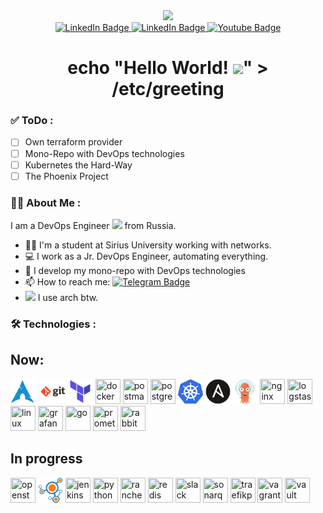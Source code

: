 <div id="header" align="center">
  <img src="https://media.giphy.com/media/v1.Y2lkPWVjZjA1ZTQ3M2NkdHI4NzMxZHd2czNrdG80Y2lhazB2NmI0ODV6bmJnMWt0NnlpdSZlcD12MV9zdGlja2Vyc19zZWFyY2gmY3Q9cw/tJfMvvTbPMijF4Hbmq/giphy.gif" width="500"/>
  <div id="badges">
  <a href="https://t.me/Safin_Daniel">
    <img src="https://img.shields.io/badge/Telegram-blue?style=for-the-badge&logo=telegram&logoColor=white" alt="LinkedIn Badge"/>
  </a>
  <a href="https://www.linkedin.com/in/daniel-safin-57b653367/">
    <img src="https://img.shields.io/badge/LinkedIn-3674B5?style=for-the-badge&logo=inspire&logoColor=white" alt="LinkedIn Badge"/>
  </a>
  <a href="https://wiki.archlinux.org/title/User:Soks">
    <img src="https://img.shields.io/badge/ArchLinux-093FB4?style=for-the-badge&logo=archlinux&logoColor=white" alt="Youtube Badge"/>
  </a>
  </div>
  <h1>
  echo "Hello World!
  <img src="https://media.giphy.com/media/hvRJCLFzcasrR4ia7z/giphy.gif" width="30px"/>" > /etc/greeting
  </h1>
</div>

### :white_check_mark: ToDo :

- [ ] Own terraform provider
- [ ] Mono-Repo with DevOps technologies
- [ ] Kubernetes the Hard-Way
- [ ] The Phoenix Project

### :man_technologist: About Me :
I am a DevOps Engineer <img src="https://media.giphy.com/media/WUlplcMpOCEmTGBtBW/giphy.gif" width="30"> from Russia.

- :man_student: I'm a student at Sirius University working with networks.
- :computer: I work as a Jr. DevOps Engineer, automating everything.
- :floppy_disk: I develop my mono-repo with DevOps technologies
- :mailbox: How to reach me: [![Telegram Badge](https://img.shields.io/badge/Daniel-blue?style=flat&logo=telegram&logoColor=white)](https://t.me/Safin_Daniel)
- <img src="https://cdn0.iconfinder.com/data/icons/flat-round-system/512/archlinux-512.png" width="18px"/> I use arch btw.

### :hammer_and_wrench: Technologies :
## Now:
<div>
  <img src="https://github.com/devicons/devicon/blob/master/icons/archlinux/archlinux-original.svg" title="archlinux" alt="archlinux" width="40" height="40"/>&nbsp;
  <img src="https://github.com/devicons/devicon/blob/master/icons/git/git-original-wordmark.svg" title="Git" **alt="Git" width="40" height="40"/>
  <img src="https://github.com/devicons/devicon/blob/master/icons/terraform/terraform-original.svg" title="terraform" **alt="terraform" width="40" height="40"/>
  <img src="https://github.com/devicons/devicon/tree/master/icons/docker/docker-original.svg" title="docker" **alt="docker" width="40" height="40"/>
  <img src="https://github.com/devicons/devicon/tree/master/icons/postman/postman-original.svg" title="postman" **alt="postman" width="40" height="40"/>
  <img src="https://github.com/devicons/devicon/tree/master/icons/postgresql/postgresql-original.svg" title="postgresql" **alt="postgresql" width="40" height="40"/>
  <img src="https://github.com/devicons/devicon/blob/master/icons/kubernetes/kubernetes-original.svg" title="kubernetes" **alt="kubernetes" width="40" height="40"/>
  <img src="https://github.com/devicons/devicon/blob/master/icons/ansible/ansible-original.svg" title="ansible" **alt="ansible" width="40" height="40"/>
  <img src="https://github.com/devicons/devicon/blob/master/icons/argocd/argocd-original.svg" title="argocd" **alt="argocd" width="40" height="40"/>
  <img src="https://github.com/devicons/devicon/tree/master/icons/nginx/nginx-original.svg" title="nginx" **alt="nginx" width="40" height="40"/>
  <img src="https://github.com/devicons/devicon/tree/master/icons/logstash/logstash-original.svg" title="logstash" **alt="logstash" width="40" height="40"/>
  <img src="https://github.com/devicons/devicon/tree/master/icons/linux/linux-original.svg" title="linux" **alt="linux" width="40" height="40"/>
  <img src="https://github.com/devicons/devicon/tree/master/icons/grafana/grafana-original.svg" title="grafana" **alt="grafana" width="40" height="40"/>
  <img src="https://github.com/devicons/devicon/tree/master/icons/go/go-original.svg" title="go" **alt="go" width="40" height="40"/>
  <img src="https://github.com/devicons/devicon/tree/master/icons/prometheus/prometheus-original.svg" title="prometheus" **alt="prometheus" width="40" height="40"/>
  <img src="https://github.com/devicons/devicon/tree/master/icons/rabbitmq/rabbitmq-original.svg" title="rabbitmq" **alt="rabbitmq" width="40" height="40"/>
</div>

## In progress
<div>
  <img src="https://github.com/devicons/devicon/tree/master/icons/openstack/openstack-original.svg" title="openstack" **alt="openstack" width="40" height="40"/>
  <img src="https://github.com/devicons/devicon/blob/master/icons/networkx/networkx-original.svg" title="networkx" **alt="networkx" width="40" height="40"/>
  <img src="https://github.com/devicons/devicon/tree/master/icons/jenkins/jenkins-original.svg" title="jenkins" **alt="jenkins" width="40" height="40"/>
  <img src="https://github.com/devicons/devicon/tree/master/icons/python/python-original.svg" title="python" **alt="python" width="40" height="40"/>
  <img src="https://github.com/devicons/devicon/tree/master/icons/rancher/rancher-original.svg" title="rancher" **alt="rancher" width="40" height="40"/>
  <img src="https://github.com/devicons/devicon/tree/master/icons/redis/redis-original.svg" title="redis" **alt="redis" width="40" height="40"/>
  <img src="https://github.com/devicons/devicon/tree/master/icons/slack/slack-original.svg" title="slack" **alt="slack" width="40" height="40"/>
  <img src="https://github.com/devicons/devicon/tree/master/icons/sonarqube/sonarqube-original.svg" title="sonarqube" **alt="sonarqube" width="40" height="40"/>
  <img src="https://github.com/devicons/devicon/tree/master/icons/traefikproxy/traefikproxy-original.svg" title="traefikproxy" **alt="traefikproxy" width="40" height="40"/>
  <img src="https://github.com/devicons/devicon/tree/master/icons/vagrant/vagrant-original.svg" title="vagrant" **alt="vagrant" width="40" height="40"/>
  <img src="https://github.com/devicons/devicon/tree/master/icons/vault/vault-original.svg" title="vault" **alt="vault" width="40" height="40"/>
</div>
